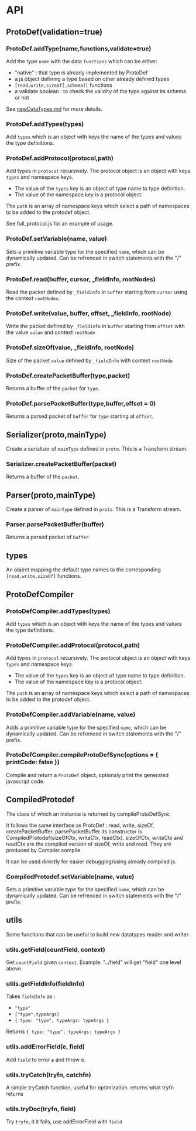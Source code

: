 # API

## ProtoDef(validation=true)

### ProtoDef.addType(name,functions,validate=true)

Add the type `name` with the data `functions` which can be either:
* "native" : that type is already implemented by ProtoDef
* a js object defining a type based on other already defined types
* `[read,write,sizeOf[,schema]]` functions
* a validate boolean : to check the validity of the type against its schema or not

See [newDataTypes.md](newDataTypes.md) for more details.

### ProtoDef.addTypes(types)

Add `types` which is an object with keys the name of the types and values the type definitions.

### ProtoDef.addProtocol(protocol,path)

Add types in `protocol` recursively. The protocol object is an object with keys `types` and namespace keys.
* The value of the `types` key is an object of type name to type definition.
* The value of the namespace key is a protocol object.

The `path` is an array of namespace keys which select a path of namespaces to be added to the protodef object.

See full_protocol.js for an example of usage.

### ProtoDef.setVariable(name, value)

Sets a primitive variable type for the specified `name`, which can be dynamically updated. Can be refrenced in switch statements with the "/" prefix.

### ProtoDef.read(buffer, cursor, _fieldInfo, rootNodes)

Read the packet defined by `_fieldInfo` in `buffer` starting from `cursor` using the context `rootNodes`.

### ProtoDef.write(value, buffer, offset, _fieldInfo, rootNode)

Write the packet defined by `_fieldInfo` in `buffer` starting from `offset` with the value `value` and context `rootNode`

### ProtoDef.sizeOf(value, _fieldInfo, rootNode)

Size of the packet `value` defined by `_fieldInfo` with context `rootNode`

### ProtoDef.createPacketBuffer(type,packet)

Returns a buffer of the `packet` for `type`.

### ProtoDef.parsePacketBuffer(type,buffer,offset = 0)

Returns a parsed packet of `buffer` for `type` starting at `offset`.

## Serializer(proto,mainType)

Create a serializer of `mainType` defined in `proto`. This is a Transform stream.

### Serializer.createPacketBuffer(packet)

Returns a buffer of the `packet`.

## Parser(proto,mainType)

Create a parser of `mainType` defined in `proto`. This is a Transform stream.

### Parser.parsePacketBuffer(buffer)

Returns a parsed packet of `buffer`.

## types

An object mapping the default type names to the corresponding `[read,write,sizeOf]` functions.

## ProtoDefCompiler

### ProtoDefCompiler.addTypes(types)

Add `types` which is an object with keys the name of the types and values the type definitions.

### ProtoDefCompiler.addProtocol(protocol,path)

Add types in `protocol` recursively. The protocol object is an object with keys `types` and namespace keys.
* The value of the `types` key is an object of type name to type definition.
* The value of the namespace key is a protocol object.

The `path` is an array of namespace keys which select a path of namespaces to be added to the protodef object.

### ProtoDefCompiler.addVariable(name, value)

Adds a primitive variable type for the specified `name`, which can be dynamically updated. Can be refrenced in switch statements with the "/" prefix.

### ProtoDefCompiler.compileProtoDefSync(options = { printCode: false })

Compile and return a `ProtoDef` object, optionaly print the generated javascript code.

## CompiledProtodef

The class of which an instance is returned by compileProtoDefSync

It follows the same interface as ProtoDef : read, write, sizeOf, createPacketBuffer, parsePacketBuffer
Its constructor is CompiledProtodef(sizeOfCtx, writeCtx, readCtx). 
sizeOfCtx, writeCtx and readCtx are the compiled version of sizeOf, write and read. They are produced by Compiler.compile

It can be used directly for easier debugging/using already compiled js.

### CompiledProtodef.setVariable(name, value)

Sets a primitive variable type for the specified `name`, which can be dynamically updated. Can be refrenced in switch statements with the "/" prefix.


## utils

Some functions that can be useful to build new datatypes reader and writer.

### utils.getField(countField, context)

Get `countField` given `context`. Example: "../field" will get "field" one level above.

### utils.getFieldInfo(fieldInfo)

Takes `fieldInfo` as :
* `"type"`
* `["type",typeArgs]`
* `{ type: "type", typeArgs: typeArgs }`

Returns `{ type: "type", typeArgs: typeArgs }`

### utils.addErrorField(e, field)

Add `field` to error `e` and throw e.

### utils.tryCatch(tryfn, catchfn)

A simple tryCatch function, useful for optimization.
returns what tryfn returns

### utils.tryDoc(tryfn, field)

Try `tryfn`, it it fails, use addErrorField with `field`
